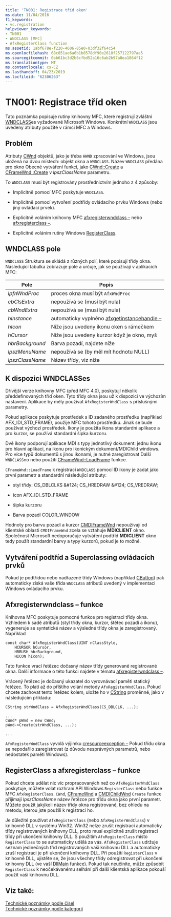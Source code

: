 ```yaml
---
title: 'TN001: Registrace tříd oken'
ms.date: 11/04/2016
f1_keywords:
- vc.registration
helpviewer_keywords:
- TN001
- WNDCLASS [MFC]
- AfxRegisterClass function
ms.assetid: 1abf678e-f220-4606-85e0-03df32f64c54
ms.openlocfilehash: 68c851ae6a6b1b8578df90e2618f257122797aa5
ms.sourcegitcommit: 0ab61bc3d2b6cfbd52a16c6ab2b97a8ea1864f12
ms.translationtype: MT
ms.contentlocale: cs-CZ
ms.lasthandoff: 04/23/2019
ms.locfileid: "62306263"
---
```

# <a name="tn001-window-class-registration"></a>TN001: Registrace tříd oken

Tato poznámka popisuje rutiny knihovny MFC, které registrují zvláštní [WNDCLASS](/windows/desktop/api/winuser/ns-winuser-tagwndclassa)es vyžadované Microsoft Windows. Konkrétní `WNDCLASS` jsou uvedeny atributy použité v rámci MFC a Windows.

## <a name="the-problem"></a>Problém

Atributy [CWnd](../mfc/reference/cwnd-class.md) objektů, jako je třeba `HWND` zpracování ve Windows, jsou uložená na dvou místech: objekt okna a `WNDCLASS`. Název `WNDCLASS` předána pro okno Obecné vytváření funkcí, jako [CWnd::Create](../mfc/reference/cwnd-class.md#create) a [CFrameWnd::Create](../mfc/reference/cframewnd-class.md#create) v *lpszClassName* parametru.

To `WNDCLASS` musí být registrovány prostřednictvím jednoho z 4 způsoby:

- Implicitně pomocí MFC poskytuje `WNDCLASS`.

- Implicitně pomocí vytvoření podtřídy ovládacího prvku Windows (nebo jiný ovládací prvek).

- Explicitně voláním knihovny MFC [afxregisterwndclass –](../mfc/reference/application-information-and-management.md#afxregisterwndclass) nebo [afxregisterclass –](../mfc/reference/application-information-and-management.md#afxregisterclass).

- Explicitně voláním rutiny Windows [RegisterClass](/windows/desktop/api/winuser/nf-winuser-registerclassa).

## <a name="wndclass-fields"></a>WNDCLASS pole

`WNDCLASS` Struktura se skládá z různých polí, které popisují třídy okna. Následující tabulka zobrazuje pole a určuje, jak se používají v aplikacích MFC:

|Pole|Popis|
|-----------|-----------------|
|*lpfnWndProc*|proces okna musí být `AfxWndProc`|
|*cbClsExtra*|nepoužívá se (musí být nula)|
|*cbWndExtra*|nepoužívá se (musí být nula)|
|*hInstance*|automaticky vyplněno [afxgetinstancehandle –](../mfc/reference/application-information-and-management.md#afxgetinstancehandle)|
|*hIcon*|Níže jsou uvedeny ikonu oken s rámečkem|
|*hCursor*|Níže jsou uvedeny kurzor když je okno, myš|
|*hbrBackground*|Barva pozadí, najdete níže|
|*lpszMenuName*|nepoužívá se (by měl mít hodnotu NULL)|
|*lpszClassName*|Název třídy, viz níže|

## <a name="provided-wndclasses"></a>K dispozici WNDCLASSes

Dřívější verze knihovny MFC (před MFC 4.0), poskytují několik předdefinovaných tříd oken. Tyto třídy okna jsou už k dispozici ve výchozím nastavení. Aplikace by měly používat `AfxRegisterWndClass` s příslušnými parametry.

Pokud aplikace poskytuje prostředek s ID zadaného prostředku (například AFX_IDI_STD_FRAME), použije MFC tohoto prostředku. Jinak se bude používat výchozí prostředek. Ikony je použita ikona standardní aplikace a pro kurzor, se používá standardní šipka kurzoru.

Dvě ikony podporují aplikace MDI s typy jednotlivý dokument: jednu ikonu pro hlavní aplikaci, na ikonu pro ikonickým dokument/MDIChild windows. Pro více typů dokumentů s jinou ikonami, je nutné zaregistrovat Další `WNDCLASS`no nebo použití [CFrameWnd::LoadFrame](../mfc/reference/cframewnd-class.md#loadframe) funkce.

`CFrameWnd::LoadFrame` k registraci `WNDCLASS` pomocí ID ikony je zadat jako první parametr a standardní následující atributy:

- styl třídy: CS_DBLCLKS &AMP;#124; CS_HREDRAW &AMP;#124; CS_VREDRAW;

- icon AFX_IDI_STD_FRAME

- šipka kurzoru

- Barva pozadí COLOR_WINDOW

Hodnoty pro barvu pozadí a kurzor [CMDIFrameWnd](../mfc/reference/cmdiframewnd-class.md) nepoužívají od klientské oblasti `CMDIFrameWnd` zcela se vztahuje **MDICLIENT** okno. Společnost Microsoft nedoporučuje vytváření podtříd **MDICLIENT** okno tedy použít standardní barvy a typy kurzorů, pokud je to možné.

## <a name="subclassing-and-superclassing-controls"></a>Vytváření podtříd a Superclassing ovládacích prvků

Pokud je podtřídou nebo nadřazené třídy Windows (například [CButton](../mfc/reference/cbutton-class.md)) pak automaticky získá vaše třída `WNDCLASS` atributů uvedený v implementaci Windows ovládacího prvku.

## <a name="the-afxregisterwndclass-function"></a>Afxregisterwndclass – funkce

Knihovna MFC poskytuje pomocné funkce pro registraci třídy okna. Vzhledem k sadě atributů (styl třídy okna, kurzor, štětec pozadí a ikonu), vygeneruje se syntetické název a výsledné třídy okna je zaregistrovaný. Například

```
const char* AfxRegisterWndClass(UINT nClassStyle,
    HCURSOR hCursor,
    HBRUSH hbrBackground,
    HICON hIcon);
```

Tato funkce vrací řetězec dočasný název třídy generované registrované okna. Další informace o této funkci najdete v tématu [afxregisterwndclass –](../mfc/reference/application-information-and-management.md#afxregisterwndclass).

Vrácený řetězec je dočasný ukazatel do vyrovnávací paměti statický řetězec. To platí až do příštího volání metody `AfxRegisterWndClass`. Pokud chcete zachovat tento řetězec kolem, uložte ho v [CString](../atl-mfc-shared/using-cstring.md) proměnné, jako v následujícím příkladu:

```
CString strWndClass = AfxRegisterWndClass(CS_DBLCLK, ...);

...
CWnd* pWnd = new CWnd;
pWnd->Create(strWndClass, ...);

...
```

`AfxRegisterWndClass` vyvolá výjimku [cresourceexception –](../mfc/reference/cresourceexception-class.md) Pokud třídu okna se nepodařilo zaregistrovat (z důvodu nesprávných parametrů, nebo nedostatek paměti Windows).

## <a name="the-registerclass-and-afxregisterclass-functions"></a>RegisterClass a afxregisterclass – funkce

Pokud chcete udělat nic víc propracovaných než co `AfxRegisterWndClass` poskytuje, můžete volat rozhraní API Windows `RegisterClass` nebo funkce MFC `AfxRegisterClass`. `CWnd`, [CFrameWnd](../mfc/reference/cframewnd-class.md) a [CMDIChildWnd](../mfc/reference/cmdichildwnd-class.md) `Create` funkce přijímají *lpszClassName* název řetězce pro třídu okna jako první parametr. Můžete použít jakýkoli název třídy okna registrované, bez ohledu na metodu, kterou jste použili k registraci ho.

Je důležité používat `AfxRegisterClass` (nebo `AfxRegisterWndClass`) v knihovně DLL v systému Win32. Win32 nelze zrušit registraci automaticky třídy registrovaných knihovny DLL, proto musí explicitně zrušit registraci třídy při ukončení knihovny DLL. S použitím `AfxRegisterClass` místo `RegisterClass` to se automaticky udělá za vás. `AfxRegisterClass` udržuje seznam jedinečných tříd registrovaných vaši knihovnu DLL a automaticky zruší registraci je při ukončení knihovny DLL. Při použití `RegisterClass` v knihovně DLL, ujistěte se, že jsou všechny třídy odregistrovat při ukončení knihovny DLL (ve vaší [DllMain](/windows/desktop/Dlls/dllmain) funkce). Pokud tak neučiníte, může způsobit `RegisterClass` k neočekávanému selhání při další klientská aplikace pokouší použít vaši knihovnu DLL.

## <a name="see-also"></a>Viz také:

[Technické poznámky podle čísel](../mfc/technical-notes-by-number.md)<br/>
[Technické poznámky podle kategorií](../mfc/technical-notes-by-category.md)
